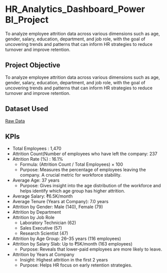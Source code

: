 # HR_Analytics_Dashboard_Power BI_Project
To analyze employee attrition data across various dimensions such as age, gender, salary, education, department, and job role, with the goal of uncovering trends and patterns that can inform HR strategies to reduce turnover and improve retention.

## Project Objective
To analyze employee attrition data across various dimensions such as age, gender, salary, education, department, and job role, with the goal of uncovering trends and patterns that can inform HR strategies to reduce turnover and improve retention.

## Dataset Used
<a href="https://github.com/yug0537/HR-Analytics-Dashboard-Power-BI-Project-/blob/main/HR_Analytics.csv">Raw Data<a/>

## KPIs
- Total Employees : 1,470
- Attrition Count(Number of employees who have left the company: 237
- Attrition Rate (%) : 16.1%
  - Formula: (Attrition Count / Total Employees) × 100
  - Purpose: Measures the percentage of employees leaving the company. A crucial metric for workforce stability.
- Average Age: 37 years
  - Purpose: Gives insight into the age distribution of the workforce and helps identify which age group has higher attrition.
- Average Salary: ₹6.5K/month
- Average Tenure (Years at Company): 7.0 years
- Attrition by Gender: Male (140), Female (79)
- Attrition by Department
- Attrition by Job Role
  - Laboratory Technician (62)
  - Sales Executive (57)
  - Research Scientist (47)
- Attrition by Age Group: 26–35 years (116 employees)
- Attrition by Salary Slab: Up to ₹5K/month (163 employees)
  - Purpose: Reveals that lower-paid employees are more likely to leave.
- Attrition by Years at Company
  - Insight: Highest attrition in the first 2 years
  - Purpose: Helps HR focus on early retention strategies.

